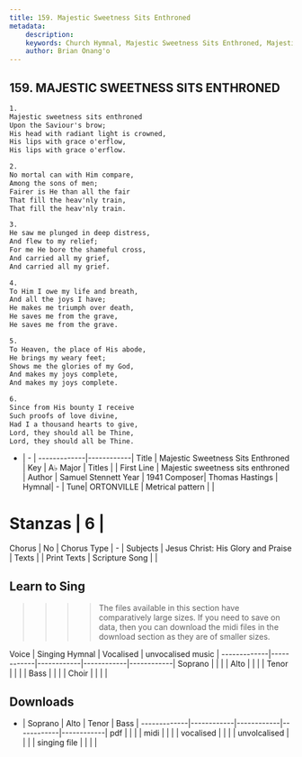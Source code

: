 ```yaml
---
title: 159. Majestic Sweetness Sits Enthroned
metadata:
    description: 
    keywords: Church Hymnal, Majestic Sweetness Sits Enthroned, Majestic sweetness sits enthroned , 
    author: Brian Onang'o
---
```



## 159. MAJESTIC SWEETNESS SITS ENTHRONED

```txt
1.
Majestic sweetness sits enthroned 
Upon the Saviour's brow; 
His head with radiant light is crowned, 
His lips with grace o'erflow, 
His lips with grace o'erflow. 

2.
No mortal can with Him compare, 
Among the sons of men; 
Fairer is He than all the fair 
That fill the heav'nly train, 
That fill the heav'nly train. 

3.
He saw me plunged in deep distress, 
And flew to my relief; 
For me He bore the shameful cross, 
And carried all my grief, 
And carried all my grief. 

4.
To Him I owe my life and breath, 
And all the joys I have; 
He makes me triumph over death, 
He saves me from the grave, 
He saves me from the grave. 

5.
To Heaven, the place of His abode, 
He brings my weary feet; 
Shows me the glories of my God, 
And makes my joys complete, 
And makes my joys complete. 

6.
Since from His bounty I receive 
Such proofs of love divine, 
Had I a thousand hearts to give, 
Lord, they should all be Thine, 
Lord, they should all be Thine.

```

- |   -  |
-------------|------------|
Title | Majestic Sweetness Sits Enthroned |
Key | A♭ Major |
Titles |  |
First Line | Majestic sweetness sits enthroned  |
Author | Samuel Stennett
Year | 1941
Composer| Thomas Hastings |
Hymnal|  - |
Tune| ORTONVILLE |
Metrical pattern | |
# Stanzas | 6 |
Chorus | No |
Chorus Type | - |
Subjects | Jesus Christ: His Glory and Praise |
Texts |  |
Print Texts | 
Scripture Song |  |
  
## Learn to Sing

>>>> The files available in this section have comparatively large sizes. If you need to save on data, then you can download the midi files in the download section as they are of smaller sizes.

Voice |  Singing Hymnal | Vocalised | unvocalised music |
-------------|------------|------------|------------|------------|
Soprano | | | |
Alto | | | |
Tenor | | | |
Bass | | | |
Choir | | | |

## Downloads

- |  Soprano | Alto | Tenor | Bass |
-------------|------------|------------|------------|------------|
pdf | | | |
midi | | | |
vocalised | | | |
unvolcalised | | | |
singing file | | | |
  